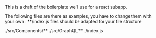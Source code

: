 This is a draft of the boilerplate we'll use for a react subapp.

The following files are there as examples, you have to change them with your own :
  **/index.js files should be adapted for your file structure

  ./src/Components/**
  ./src/GraphQL/**
  ./index.js
